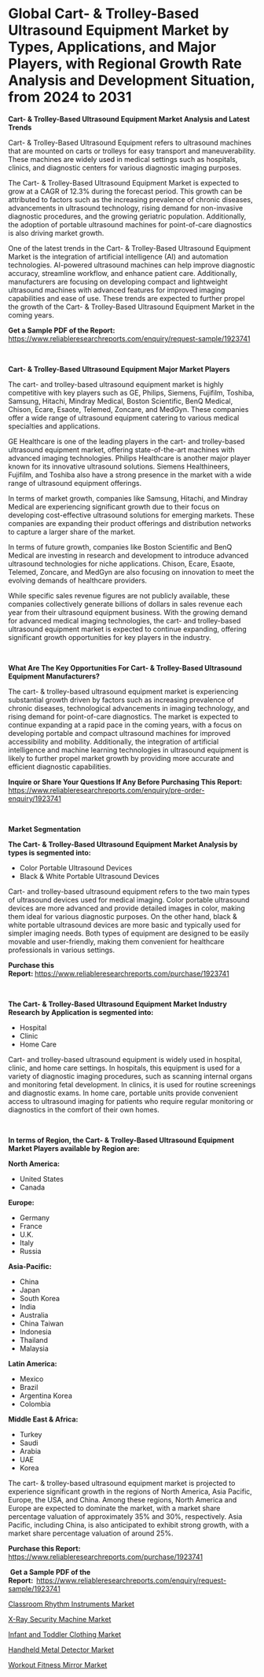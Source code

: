 <p><h1>Global Cart- & Trolley-Based Ultrasound Equipment Market by Types, Applications, and Major Players, with Regional Growth Rate Analysis and Development Situation, from 2024 to 2031</h1></p><p><strong>Cart- & Trolley-Based Ultrasound Equipment Market Analysis and Latest Trends</strong></p>
<p><p>Cart- & Trolley-Based Ultrasound Equipment refers to ultrasound machines that are mounted on carts or trolleys for easy transport and maneuverability. These machines are widely used in medical settings such as hospitals, clinics, and diagnostic centers for various diagnostic imaging purposes.</p><p>The Cart- & Trolley-Based Ultrasound Equipment Market is expected to grow at a CAGR of 12.3% during the forecast period. This growth can be attributed to factors such as the increasing prevalence of chronic diseases, advancements in ultrasound technology, rising demand for non-invasive diagnostic procedures, and the growing geriatric population. Additionally, the adoption of portable ultrasound machines for point-of-care diagnostics is also driving market growth.</p><p>One of the latest trends in the Cart- & Trolley-Based Ultrasound Equipment Market is the integration of artificial intelligence (AI) and automation technologies. AI-powered ultrasound machines can help improve diagnostic accuracy, streamline workflow, and enhance patient care. Additionally, manufacturers are focusing on developing compact and lightweight ultrasound machines with advanced features for improved imaging capabilities and ease of use. These trends are expected to further propel the growth of the Cart- & Trolley-Based Ultrasound Equipment Market in the coming years.</p></p>
<p><strong>Get a Sample PDF of the Report:&nbsp;</strong> <a href="https://www.reliableresearchreports.com/enquiry/request-sample/1923741">https://www.reliableresearchreports.com/enquiry/request-sample/1923741</a></p>
<p>&nbsp;</p>
<p><strong>Cart- & Trolley-Based Ultrasound Equipment Major Market Players</strong></p>
<p><p>The cart- and trolley-based ultrasound equipment market is highly competitive with key players such as GE, Philips, Siemens, Fujifilm, Toshiba, Samsung, Hitachi, Mindray Medical, Boston Scientific, BenQ Medical, Chison, Ecare, Esaote, Telemed, Zoncare, and MedGyn. These companies offer a wide range of ultrasound equipment catering to various medical specialties and applications.</p><p>GE Healthcare is one of the leading players in the cart- and trolley-based ultrasound equipment market, offering state-of-the-art machines with advanced imaging technologies. Philips Healthcare is another major player known for its innovative ultrasound solutions. Siemens Healthineers, Fujifilm, and Toshiba also have a strong presence in the market with a wide range of ultrasound equipment offerings.</p><p>In terms of market growth, companies like Samsung, Hitachi, and Mindray Medical are experiencing significant growth due to their focus on developing cost-effective ultrasound solutions for emerging markets. These companies are expanding their product offerings and distribution networks to capture a larger share of the market.</p><p>In terms of future growth, companies like Boston Scientific and BenQ Medical are investing in research and development to introduce advanced ultrasound technologies for niche applications. Chison, Ecare, Esaote, Telemed, Zoncare, and MedGyn are also focusing on innovation to meet the evolving demands of healthcare providers.</p><p>While specific sales revenue figures are not publicly available, these companies collectively generate billions of dollars in sales revenue each year from their ultrasound equipment business. With the growing demand for advanced medical imaging technologies, the cart- and trolley-based ultrasound equipment market is expected to continue expanding, offering significant growth opportunities for key players in the industry.</p></p>
<p>&nbsp;</p>
<p><strong>What Are The Key Opportunities For Cart- & Trolley-Based Ultrasound Equipment Manufacturers?</strong></p>
<p><p>The cart- & trolley-based ultrasound equipment market is experiencing substantial growth driven by factors such as increasing prevalence of chronic diseases, technological advancements in imaging technology, and rising demand for point-of-care diagnostics. The market is expected to continue expanding at a rapid pace in the coming years, with a focus on developing portable and compact ultrasound machines for improved accessibility and mobility. Additionally, the integration of artificial intelligence and machine learning technologies in ultrasound equipment is likely to further propel market growth by providing more accurate and efficient diagnostic capabilities.</p></p>
<p><strong>Inquire or Share Your Questions If Any Before Purchasing This Report:</strong> <a href="https://www.reliableresearchreports.com/enquiry/pre-order-enquiry/1923741">https://www.reliableresearchreports.com/enquiry/pre-order-enquiry/1923741</a></p>
<p>&nbsp;</p>
<p><strong>Market Segmentation</strong></p>
<p><strong>The Cart- & Trolley-Based Ultrasound Equipment Market Analysis by types is segmented into:</strong></p>
<p><ul><li>Color Portable Ultrasound Devices</li><li>Black & White Portable Ultrasound Devices</li></ul></p>
<p><p>Cart- and trolley-based ultrasound equipment refers to the two main types of ultrasound devices used for medical imaging. Color portable ultrasound devices are more advanced and provide detailed images in color, making them ideal for various diagnostic purposes. On the other hand, black & white portable ultrasound devices are more basic and typically used for simpler imaging needs. Both types of equipment are designed to be easily movable and user-friendly, making them convenient for healthcare professionals in various settings.</p></p>
<p><strong>Purchase this Report:&nbsp;</strong><a href="https://www.reliableresearchreports.com/purchase/1923741">https://www.reliableresearchreports.com/purchase/1923741</a></p>
<p>&nbsp;</p>
<p><strong>The Cart- & Trolley-Based Ultrasound Equipment Market Industry Research by Application is segmented into:</strong></p>
<p><ul><li>Hospital</li><li>Clinic</li><li>Home Care</li></ul></p>
<p><p>Cart- and trolley-based ultrasound equipment is widely used in hospital, clinic, and home care settings. In hospitals, this equipment is used for a variety of diagnostic imaging procedures, such as scanning internal organs and monitoring fetal development. In clinics, it is used for routine screenings and diagnostic exams. In home care, portable units provide convenient access to ultrasound imaging for patients who require regular monitoring or diagnostics in the comfort of their own homes.</p></p>
<p>&nbsp;</p>
<p><strong>In terms of Region, the Cart- & Trolley-Based Ultrasound Equipment Market Players available by Region are:</strong></p>
<p>
    <p> <strong> North America: </strong>
        <ul>
            <li>United States</li>
            <li>Canada</li>
        </ul>
        </p> 
    <p> <strong> Europe: </strong>
        <ul>
            <li>Germany</li>
            <li>France</li>
            <li>U.K.</li>
            <li>Italy</li>
            <li>Russia</li>
        </ul>
        </p> 
    <p> <strong> Asia-Pacific: </strong>
        <ul>
            <li>China</li>
            <li>Japan</li>
            <li>South Korea</li>
            <li>India</li>
            <li>Australia</li>
            <li>China Taiwan</li>
            <li>Indonesia</li>
            <li>Thailand</li>
            <li>Malaysia</li>
        </ul>
        </p> 
    <p> <strong> Latin America: </strong>
        <ul>
            <li>Mexico</li>
            <li>Brazil</li>
            <li>Argentina Korea</li>
            <li>Colombia</li>
        </ul>
        </p> 
    <p> <strong> Middle East & Africa: </strong>
        <ul>
            <li>Turkey</li>
            <li>Saudi</li>
            <li>Arabia</li>
            <li>UAE</li>
            <li>Korea</li>
        </ul>
    </p>
    </p>
<p><p>The cart- & trolley-based ultrasound equipment market is projected to experience significant growth in the regions of North America, Asia Pacific, Europe, the USA, and China. Among these regions, North America and Europe are expected to dominate the market, with a market share percentage valuation of approximately 35% and 30%, respectively. Asia Pacific, including China, is also anticipated to exhibit strong growth, with a market share percentage valuation of around 25%.</p></p>
<p><strong>Purchase this Report: </strong><a href="https://www.reliableresearchreports.com/purchase/1923741">https://www.reliableresearchreports.com/purchase/1923741</a></p>
<p>&nbsp;<strong>Get a Sample PDF of the Report:&nbsp;&nbsp;</strong><a href="https://www.reliableresearchreports.com/enquiry/request-sample/1923741">https://www.reliableresearchreports.com/enquiry/request-sample/1923741</a></p>
<p><strong></strong></p>
<p><p><a href="https://view.publitas.com/reportprime-1/classroom-rhythm-instruments-market-provides-detailed-segmentation-of-this-market-based-on-type-application-and-region-and-forecast-for-the-period-from-2024-2031/">Classroom Rhythm Instruments Market</a></p><p><a href="https://fuschia-pecorino-a6d.notion.site/X-Ray-Security-Machine-Market-Centers-on-Aspects-such-as-Market-Growth-Market-Share-Market-Opportu-2d08e4d446ee422dbc780b51b81723b8">X-Ray Security Machine Market</a></p><p><a href="https://florentine-yuzu-f42.notion.site/Infant-and-Toddler-Clothing-Market-Dynamics-2024-2031-Also-about-Its-Market-Trends-Projections-an-188e58568bc249c19be05ad1fea4cff1">Infant and Toddler Clothing Market</a></p><p><a href="https://changeable-paste-463.notion.site/Handheld-Metal-Detector-Market-Size-Reflecting-a-Forecast-Till-2031-Market-By-Type-By-Application--703a5970d51e4855baf9cb19b8d58fc5">Handheld Metal Detector Market</a></p><p><a href="https://view.publitas.com/reportprime-1/workout-fitness-mirror-market-offer-valuable-insights-into-market-size-market-share-market-trends-and-projections-spanning-from-2024-to-2031/">Workout Fitness Mirror Market</a></p></p>
